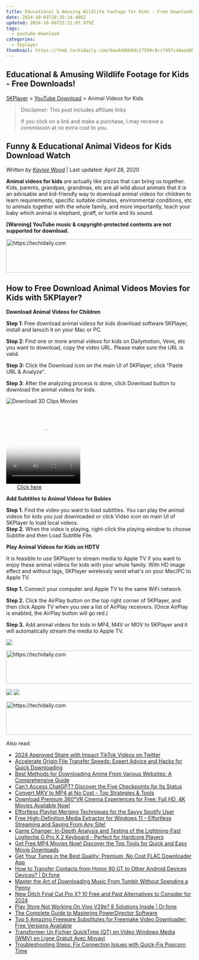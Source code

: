 ```yaml
---
title: Educational & Amusing Wildlife Footage for Kids - Free Downloads!
date: 2024-10-03T20:35:14.486Z
updated: 2024-10-06T23:21:07.979Z
tags:
  - youtube-download
categories:
  - 5kplayer
thumbnail: https://thmb.techidaily.com/daa4ddbb9dc17599c8cc745fc4daad052ccf0ddb620b28a0347c7de8e4fb4249.jpg
---
```


## Educational & Amusing Wildlife Footage for Kids - Free Downloads!

[5KPlayer](https://tools.techidaily.com/5kplayer/products/) \> [YouTube Download](https://tools.techidaily.com/5kplayer/youtube-download/) \> Animal Videos for Kids

>  Disclaimer: This post includes affiliate links
>
>  If you click on a link and make a purchase, I may receive a commission at no extra cost to you.
>

## Funny & Educational Animal Videos for Kids Download Watch

 _Written by [Kaylee Wood](https://www.quora.com/profile/Amanda-Hu-21)_ | Last updated: April 28, 2020 

**Animal videos for kids** are actually like pizzas that can bring us together. Kids, parents, grandpas, grandmas, etc are all wild about animals that it is an advisable and kid-friendly way to download animal videos for children to learn requirements, specific suitable climates, environmental conditions, etc to animals together with the whole family, and more importantly, teach your baby which animal is elephant, giraff, or turtle and its sound.

**\[Warning\] YouTube music & copyright-protected contents are not supported for download.**

<!-- affiliate ads begin -->
<a href="https://appsumo.8odi.net/c/5597632/2068426/7443" target="_top" id="2068426">
  <img src="//a.impactradius-go.com/display-ad/7443-2068426" border="0" alt="https://techidaily.com" width="728" height="90"/>
</a>
<img height="0" width="0" src="https://appsumo.8odi.net/i/5597632/2068426/7443" style="position:absolute;visibility:hidden;" border="0" />
<!-- affiliate ads end -->

## How to Free Download Animal Videos Movies for Kids with 5KPlayer?

**Download Animal Videos for Children**

**Step 1**: Free download animal videos for kids download software 5KPlayer, install and lanuch it on your Mac or PC.

**Step 2**: Find one or more animal videos for kids on Dailymotion, Vevo, etc you want to download, copy the video URL. Please make sure the URL is valid.

**Step 3:** Click the Download icon on the main UI of 5KPlayer, click "Paste URL & Analyze".

**Step 3**: After the analyzing process is done, click Download button to download the animal videos for kids.

![Download 3D Clips Movies](https://www.5kplayer.com/youtube-download/img/4k-youtube-download.jpg) 

<!-- affiliate ads begin -->
<span id="1304648">
					<video width="200" height="200" style="cursor:pointer"
           poster="//a.impactradius-go.com/display-clicktoplayimage/1304648.png"
           onclick="if(!this.playClicked){this.play();this.setAttribute('controls',true);this.playClicked=true;}">
	   <source src="//a.impactradius-go.com/display-ad/15852-1304648">
	   <img src="//a.impactradius-go.com/display-clicktoplayimage/1304648.png" style="border: none; height: 100%; width: 100%; object-fit: contain">
	</video>
	<div style="width:125px;text-align:center"><a href="javascript:window.open(decodeURIComponent('https%3A%2F%2Fthefitville.pxf.io%2Fc%2F5597632%2F1304648%2F15852'), '_blank');void(0);">Click here</a></div>
</span>
<img height="0" width="0" src="https://imp.pxf.io/i/5597632/1304648/15852" style="position:absolute;visibility:hidden;" border="0" />
<!-- affiliate ads end -->

  
**Add Subtitles to Animal Videos for Babies** 

**Step 1.** Find the video you want to load subtitles. You can play the animal videos for kids you just downloaded or click Video icon on main UI of 5KPlayer to load local videos.  
**Step 2.** When the video is playing, right-click the playing window to choose Subtitle and then Load Subtitle File.

**Play Animal Videos for Kids on HDTV**

It is feasible to use 5KPlayer to stream media to Apple TV if you want to enjoy these animal videos for kids with your whole family. With HD image effect and without lags, 5KPlayer wirelessly send what's on your Mac/PC to Apple TV.

**Step 1.** Connect your computer and Apple TV to the same WiFi network.

**Step 2.** Click the AirPlay button on the top right corner of 5KPlayer, and then click Apple TV when you see a list of AirPlay receivers. (Once AirPlay is enabled, the AirPlay button will go red.)

**Step 3.** Add animal videos for kids in MP4, M4V or MOV to 5KPlayer and it will automatically stream the media to Apple TV.

![](https://www.5kplayer.com/youtube-download/img/5k-airplay-airplay-with-win10-xsy-15021502.jpg) 

<!-- affiliate ads begin -->
<a href="https://ephamedtechinc.pxf.io/c/5597632/2137202/26400" target="_top" id="2137202">
  <img src="//a.impactradius-go.com/display-ad/26400-2137202" border="0" alt="https://techidaily.com" width="728" height="90"/>
</a>
<img height="0" width="0" src="https://ephamedtechinc.pxf.io/i/5597632/2137202/26400" style="position:absolute;visibility:hidden;" border="0" />
<!-- affiliate ads end -->

[![](https://www.5kplayer.com/youtube-download/../button/freedownwhitewin.png)](https://tools.techidaily.com/5kplayer/products/) [![](https://www.5kplayer.com/youtube-download/../button/freedownbackmac.png)](https://tools.techidaily.com/5kplayer/products/)

<!-- affiliate ads begin -->
<a href="https://appsumo.8odi.net/c/5597632/2037350/7443" target="_top" id="2037350">
  <img src="//a.impactradius-go.com/display-ad/7443-2037350" border="0" alt="https://techidaily.com" width="728" height="90"/>
</a>
<img height="0" width="0" src="https://appsumo.8odi.net/i/5597632/2037350/7443" style="position:absolute;visibility:hidden;" border="0" />
<!-- affiliate ads end -->

<ins class="adsbygoogle"
     style="display:block"
     data-ad-format="autorelaxed"
     data-ad-client="ca-pub-7571918770474297"
     data-ad-slot="1223367746"></ins>

<ins class="adsbygoogle"
     style="display:block"
     data-ad-client="ca-pub-7571918770474297"
     data-ad-slot="8358498916"
     data-ad-format="auto"
     data-full-width-responsive="true"></ins>

<span class="atpl-alsoreadstyle">Also read:</span>
<div><ul>
<li><a href="https://twitter-videos.techidaily.com/2024-approved-share-with-impact-tiktok-videos-on-twitter/"><u>2024 Approved Share with Impact TikTok Videos on Twitter</u></a></li>
<li><a href="https://win-solutions.techidaily.com/accelerate-origin-file-transfer-speeds-expert-advice-and-hacks-for-quick-downloading/"><u>Accelerate Origin File Transfer Speeds: Expert Advice and Hacks for Quick Downloading</u></a></li>
<li><a href="https://youtube-video-recordings.techidaily.com/best-methods-for-downloading-anime-from-various-websites-a-comprehensive-guide/"><u>Best Methods for Downloading Anime From Various Websites: A Comprehensive Guide</u></a></li>
<li><a href="https://tech-haven.techidaily.com/cant-access-chatgpt-discover-the-five-checkpoints-for-its-status/"><u>Can't Access ChatGPT? Discover the Five Checkpoints for Its Status</u></a></li>
<li><a href="https://youtube-video-recordings.techidaily.com/convert-mkv-to-mp4-at-no-cost-top-strategies-and-tools/"><u>Convert MKV to MP4 at No Cost - Top Strategies & Tools</u></a></li>
<li><a href="https://youtube-video-recordings.techidaily.com/download-premium-360vr-cinema-experiences-for-free-full-hd-4k-movies-available-now/"><u>Download Premium 360°VR Cinema Experiences for Free: Full HD, 4K Movies Available Now!</u></a></li>
<li><a href="https://technical-tips.techidaily.com/effortless-playlist-merging-techniques-for-the-savvy-spotify-user/"><u>Effortless Playlist Merging Techniques for the Savvy Spotify User</u></a></li>
<li><a href="https://youtube-video-recordings.techidaily.com/free-high-definition-media-extractor-for-windows-11-effortless-streaming-and-saving-from-any-site/"><u>Free High-Definition Media Extractor for Windows 11 – Effortless Streaming and Saving From Any Site!</u></a></li>
<li><a href="https://hardware-reviews.techidaily.com/game-changer-in-depth-analysis-and-testing-of-the-lightning-fast-logiteche-g-pro-x-2-keyboard-perfect-for-hardcore-players/"><u>Game Changer: In-Depth Analysis and Testing of the Lightning-Fast Logiteche G Pro X 2 Keyboard - Perfect for Hardcore Players</u></a></li>
<li><a href="https://youtube-video-recordings.techidaily.com/get-free-mp4-movies-now-discover-the-top-tools-for-quick-and-easy-movie-downloads/"><u>Get Free MP4 Movies Now! Discover the Top Tools for Quick and Easy Movie Downloads</u></a></li>
<li><a href="https://youtube-video-recordings.techidaily.com/get-your-tunes-in-the-best-quality-premium-no-cost-flac-downloader-app/"><u>Get Your Tunes in the Best Quality: Premium, No Cost FLAC Downloader App</u></a></li>
<li><a href="https://blog-min.techidaily.com/how-to-transfer-contacts-from-honor-90-gt-to-other-android-devices-devices-drfone-by-drfone-transfer-from-android-transfer-from-android/"><u>How to Transfer Contacts from Honor 90 GT to Other Android Devices Devices? | Dr.fone</u></a></li>
<li><a href="https://youtube-video-recordings.techidaily.com/master-the-art-of-downloading-music-from-tumblr-without-spending-a-penny/"><u>Master the Art of Downloading Music From Tumblr Without Spending a Penny</u></a></li>
<li><a href="https://smart-video-creator.techidaily.com/new-ditch-final-cut-pro-x-10-free-and-paid-alternatives-to-consider-for-2024/"><u>New Ditch Final Cut Pro X? 10 Free and Paid Alternatives to Consider for 2024</u></a></li>
<li><a href="https://fix-guide.techidaily.com/play-store-not-working-on-vivo-v29e-8-solutions-inside-drfone-by-drfone-fix-android-problems-fix-android-problems/"><u>Play Store Not Working On Vivo V29e? 8 Solutions Inside | Dr.fone</u></a></li>
<li><a href="https://extra-hints.techidaily.com/the-complete-guide-to-mastering-powerdirector-software/"><u>The Complete Guide to Mastering PowerDirector Software</u></a></li>
<li><a href="https://youtube-video-recordings.techidaily.com/top-5-amazing-freeware-substitutes-for-freemake-video-downloader-free-versions-available/"><u>Top 5 Amazing Freeware Substitutes for Freemake Video Downloader: Free Versions Available</u></a></li>
<li><a href="https://some-knowledge.techidaily.com/transformer-un-fichier-quicktime-qt-en-video-windows-media-wmv-en-ligne-gratuit-avec-movavi/"><u>Transformer Un Fichier QuickTime (QT) en Vídeo Windows Media (WMV) en Ligne Gratuit Avec Movavi</u></a></li>
<li><a href="https://youtube-video-recordings.techidaily.com/troubleshooting-steps-fix-connection-issues-with-quick-fix-popcorn-time/"><u>Troubleshooting Steps: Fix Connection Issues with Quick-Fix Popcorn Time</u></a></li>
</ul></div>

